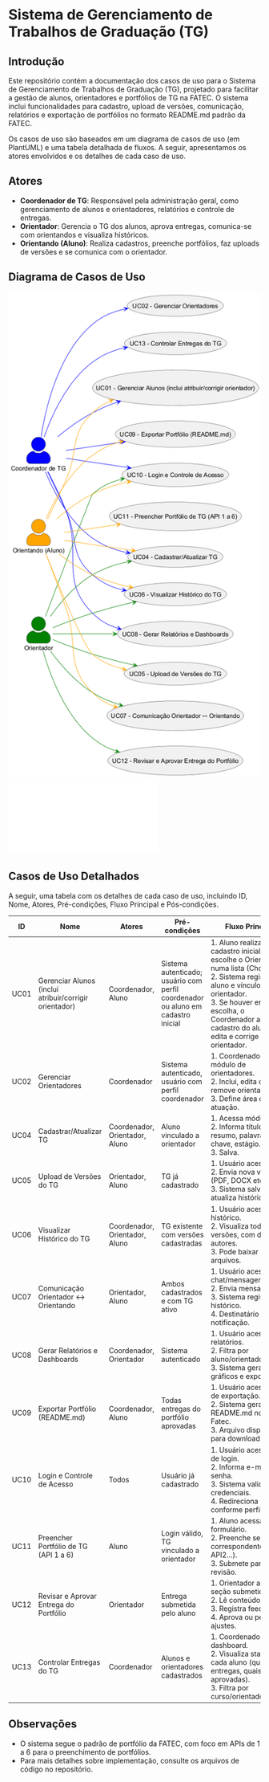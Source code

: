# Sistema de Gerenciamento de Trabalhos de Graduação (TG)

## Introdução

Este repositório contém a documentação dos casos de uso para o Sistema de Gerenciamento de Trabalhos de Graduação (TG), projetado para facilitar a gestão de alunos, orientadores e portfólios de TG na FATEC. O sistema inclui funcionalidades para cadastro, upload de versões, comunicação, relatórios e exportação de portfólios no formato README.md padrão da FATEC.

Os casos de uso são baseados em um diagrama de casos de uso (em PlantUML) e uma tabela detalhada de fluxos. A seguir, apresentamos os atores envolvidos e os detalhes de cada caso de uso.

## Atores

- **Coordenador de TG**: Responsável pela administração geral, como gerenciamento de alunos e orientadores, relatórios e controle de entregas.
- **Orientador**: Gerencia o TG dos alunos, aprova entregas, comunica-se com orientandos e visualiza históricos.
- **Orientando (Aluno)**: Realiza cadastros, preenche portfólios, faz uploads de versões e se comunica com o orientador.

## Diagrama de Casos de Uso

![Diagrama](./CasosDeUso.png)
![diagrama em PlantUML](./CasosDeUso_Puml.txt)

## Casos de Uso Detalhados

A seguir, uma tabela com os detalhes de cada caso de uso, incluindo ID, Nome, Atores, Pré-condições, Fluxo Principal e Pós-condições.

| ID    | Nome                                      | Atores                          | Pré-condições                                                                 | Fluxo Principal                                                                 | Pós-condições                          |
|-------|-------------------------------------------|---------------------------------|-------------------------------------------------------------------------------|---------------------------------------------------------------------------------|----------------------------------------|
| UC01 | Gerenciar Alunos (inclui atribuir/corrigir orientador) | Coordenador, Aluno             | Sistema autenticado; usuário com perfil coordenador ou aluno em cadastro inicial | 1. Aluno realiza cadastro inicial e escolhe o Orientador numa lista (ChoiceBox).<br>2. Sistema registra aluno e vínculo com o orientador.<br>3. Se houver erro na escolha, o Coordenador acessa o cadastro do aluno, edita e corrige o orientador. | Aluno registrado no sistema, vinculado a um orientador correto. |
| UC02 | Gerenciar Orientadores                    | Coordenador                     | Sistema autenticado, usuário com perfil coordenador                          | 1. Coordenador acessa módulo de orientadores.<br>2. Inclui, edita ou remove orientador.<br>3. Define área de atuação. | Orientador cadastrado/atualizado/removido. |
| UC04 | Cadastrar/Atualizar TG                    | Coordenador, Orientador, Aluno | Aluno vinculado a orientador                                                 | 1. Acessa módulo TG.<br>2. Informa título, resumo, palavras-chave, estágio.<br>3. Salva. | TG registrado/atualizado no sistema.   |
| UC05 | Upload de Versões do TG                   | Orientador, Aluno               | TG já cadastrado                                                              | 1. Usuário acessa TG.<br>2. Envia nova versão (PDF, DOCX etc).<br>3. Sistema salva e atualiza histórico. | Nova versão vinculada ao TG.           |
| UC06 | Visualizar Histórico do TG                | Coordenador, Orientador, Aluno | TG existente com versões cadastradas                                          | 1. Usuário acessa histórico.<br>2. Visualiza todas as versões, com datas e autores.<br>3. Pode baixar arquivos. | Histórico do TG exibido.               |
| UC07 | Comunicação Orientador ↔ Orientando      | Orientador, Aluno               | Ambos cadastrados e com TG ativo                                              | 1. Usuário acessa chat/mensagens.<br>2. Envia mensagem.<br>3. Sistema registra no histórico.<br>4. Destinatário recebe notificação. | Conversa registrada e acessível posteriormente. |
| UC08 | Gerar Relatórios e Dashboards             | Coordenador, Orientador         | Sistema autenticado                                                           | 1. Usuário acessa relatórios.<br>2. Filtra por aluno/orientador/status.<br>3. Sistema gera gráficos e exportações. | Relatório/Dashboard gerado.            |
| UC09 | Exportar Portfólio (README.md)          | Coordenador, Aluno              | Todas entregas do portfólio aprovadas                                       | 1. Usuário acessa tela de exportação.<br>2. Sistema gera README.md no padrão Fatec.<br>3. Arquivo disponível para download. | README.md exportado para repositório do aluno. |
| UC10 | Login e Controle de Acesso                | Todos                           | Usuário já cadastrado                                                         | 1. Usuário acessa tela de login.<br>2. Informa e-mail e senha.<br>3. Sistema valida credenciais.<br>4. Redireciona conforme perfil. | Usuário autenticado com permissões definidas. |
| UC11 | Preencher Portfólio de TG (API 1 a 6)   | Aluno                           | Login válido, TG vinculado a orientador                                       | 1. Aluno acessa formulário.<br>2. Preenche seção correspondente (API1, API2…).<br>3. Submete para revisão. | Entrega registrada no sistema.         |
| UC12 | Revisar e Aprovar Entrega do Portfólio  | Orientador                      | Entrega submetida pelo aluno                                                  | 1. Orientador acessa seção submetida.<br>2. Lê conteúdo.<br>3. Registra feedback.<br>4. Aprova ou pede ajustes. | Entrega aprovada ou devolvida para correção. |
| UC13 | Controlar Entregas do TG                  | Coordenador                     | Alunos e orientadores cadastrados                                             | 1. Coordenador acessa dashboard.<br>2. Visualiza status de cada aluno (quantas entregas, quais aprovadas).<br>3. Filtra por curso/orientador. | Relatório de status das entregas disponível. |

## Observações

- O sistema segue o padrão de portfólio da FATEC, com foco em APIs de 1 a 6 para o preenchimento de portfólios.
- Para mais detalhes sobre implementação, consulte os arquivos de código no repositório.

